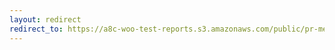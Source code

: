 ```yaml
---
layout: redirect
redirect_to: https://a8c-woo-test-reports.s3.amazonaws.com/public/pr-merge/37695/e2e/index.html
---
```

